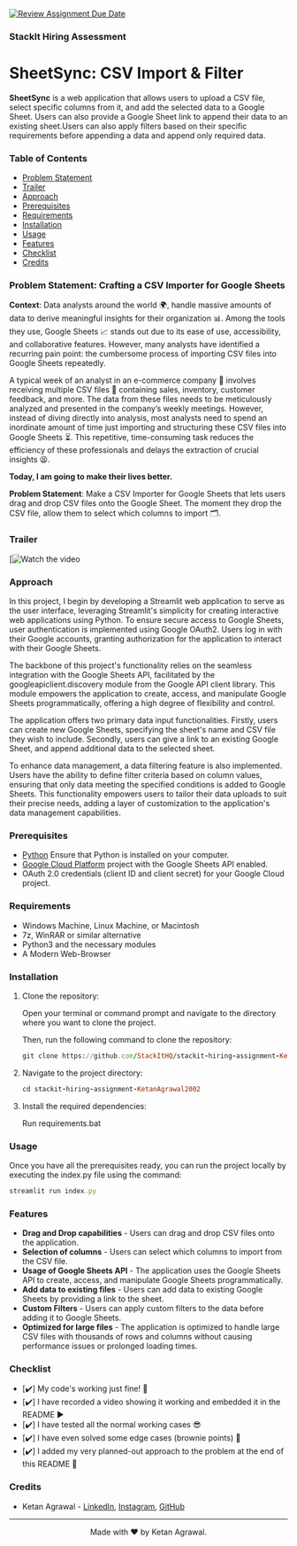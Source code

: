 [![Review Assignment Due Date](https://classroom.github.com/assets/deadline-readme-button-24ddc0f5d75046c5622901739e7c5dd533143b0c8e959d652212380cedb1ea36.svg)](https://classroom.github.com/a/_IojtdoU)
### **StackIt Hiring Assessment**

# **SheetSync**: CSV Import & Filter
**SheetSync** is a web application that allows users to upload a CSV file, select specific columns from it, and add the selected data to a Google Sheet. Users can also provide a Google Sheet link to append their data to an existing sheet.Users can also apply filters based on their specific requirements before appending a data and append only required data.

### Table of Contents
- [Problem Statement](#problem-statement-crafting-a-csv-importer-for-google-sheets)
- [Trailer](#trailer)
- [Approach](#Approach)
- [Prerequisites](#prerequisites)
- [Requirements](#requirements)
- [Installation](#installation)
- [Usage](#usage)
- [Features](#features)
- [Checklist](#checklist)
- [Credits](#credits)


### Problem Statement: Crafting a CSV Importer for Google Sheets

**Context**:
Data analysts around the world 🌍, handle massive amounts of data to derive meaningful insights for their organization 📊. Among the tools they use, Google Sheets 📈 stands out due to its ease of use, accessibility, and collaborative features. However, many analysts have identified a recurring pain point: the cumbersome process of importing CSV files into Google Sheets repeatedly.

A typical week of an analyst in an e-commerce company 🛒 involves receiving multiple CSV files 📁 containing sales, inventory, customer feedback, and more. The data from these files needs to be meticulously analyzed and presented in the company’s weekly meetings. However, instead of diving directly into analysis, most analysts need to spend an inordinate amount of time just importing and structuring these CSV files into Google Sheets ⏳. This repetitive, time-consuming task reduces the efficiency of these professionals and delays the extraction of crucial insights 😫.

**Today, I am going to make their lives better.**

**Problem Statement**:
Make a CSV Importer for Google Sheets that lets users drag and drop CSV files onto the Google Sheet. The moment they drop the CSV file, allow them to select which columns to import 🗂️.


### Trailer
[![Watch the video](https://drive.google.com/file/d/1fTQsrm1X0Qt0bsVCar9zDJ-vuNIrcU2s/view?usp=sharing)


### Approach
In this project, I begin by developing a Streamlit web application to serve as the user interface, leveraging Streamlit's simplicity for creating interactive web applications using Python. To ensure secure access to Google Sheets, user authentication is implemented using Google OAuth2. Users log in with their Google accounts, granting authorization for the application to interact with their Google Sheets.

The backbone of this project's functionality relies on the seamless integration with the Google Sheets API, facilitated by the googleapiclient.discovery module from the Google API client library. This module empowers the application to create, access, and manipulate Google Sheets programmatically, offering a high degree of flexibility and control.

The application offers two primary data input functionalities. Firstly, users can create new Google Sheets, specifying the sheet's name and CSV file they wish to include. Secondly, users can give a link to an existing Google Sheet, and append additional data to the selected sheet.

To enhance data management, a data filtering feature is also implemented. Users have the ability to define filter criteria based on column values, ensuring that only data meeting the specified conditions is added to Google Sheets. This functionality empowers users to tailor their data uploads to suit their precise needs, adding a layer of customization to the application's data management capabilities.


### Prerequisites
- [Python](https://www.python.org/) Ensure that Python is installed on your computer.
- [Google Cloud Platform](https://cloud.google.com/) project with the Google Sheets API enabled.
- OAuth 2.0 credentials (client ID and client secret) for your Google Cloud project.


###  **Requirements**
- Windows Machine, Linux Machine, or Macintosh
- 7z, WinRAR or similar alternative
- Python3 and the necessary modules
- A Modern Web-Browser


### Installation
1. Clone the repository:

    Open your terminal or command prompt and navigate to the directory where you want to clone the project. 

    Then, run the following command to clone the repository:
    ```ruby
    git clone https://github.com/StackItHQ/stackit-hiring-assignment-KetanAgrawal2002.git
    ```

2. Navigate to the project directory:
   
    ```ruby
    cd stackit-hiring-assignment-KetanAgrawal2002
    ```

3. Install the required dependencies:

     Run requirements.bat

### Usage
Once you have all the prerequisites ready, you can run the project locally by executing the index.py file using the command:  

```ruby
streamlit run index.py
```

### Features
- **Drag and Drop capabilities** - Users can drag and drop CSV files onto the application.
- **Selection of columns** - Users can select which columns to import from the CSV file.
- **Usage of Google Sheets API** - The application uses the Google Sheets API to create, access, and manipulate Google Sheets programmatically.
- **Add data to existing files** - Users can add data to existing Google Sheets by providing a link to the sheet.
- **Custom Filters** - Users can apply custom filters to the data before adding it to Google Sheets.
- **Optimized for large files** - The application is optimized to handle large CSV files with thousands of rows and columns without causing performance issues or prolonged loading times.


### Checklist
- [✔️] My code's working just fine! 🥳
- [✔️] I have recorded a video showing it working and embedded it in the README ▶️
- [✔️] I have tested all the normal working cases 😎
- [✔️] I have even solved some edge cases (brownie points) 💪
- [✔️] I added my very planned-out approach to the problem at the end of this README 📜


### Credits
- Ketan Agrawal - <a href="https://www.linkedin.com/in/ketan-agrawal-b61a40205/">LinkedIn</a>, <a href="https://www.instagram.com/ketanagrawal_2002/">Instagram</a>, <a href="https://github.com/KetanAgrawal2002">GitHub</a>


<hr>
<center>
    Made with &#10084;&#65039; by Ketan Agrawal.
</center>
